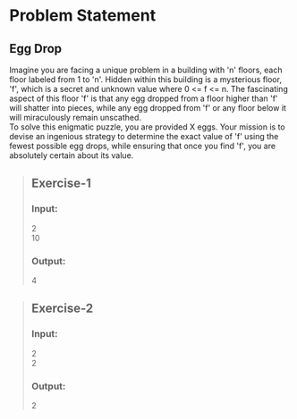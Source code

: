 # Problem Statement
## Egg Drop
Imagine you are facing a unique problem in a building with 'n' floors, each floor labeled from 1 to 'n'. Hidden within this building is a mysterious floor, 'f', which is a secret and unknown value where 0 <= f <= n. The fascinating aspect of this floor 'f' is that any egg dropped from a floor higher than 'f' will shatter into pieces, while any egg dropped from 'f' or any floor below it will miraculously remain unscathed.  
To solve this enigmatic puzzle, you are provided X eggs. Your mission is to devise an ingenious strategy to determine the exact value of 'f' using the fewest possible egg drops, while ensuring that once you find 'f', you are absolutely certain about its value.

>## Exercise-1
>### Input:
>2  
>10  
>### Output:
>4  

>## Exercise-2
>### Input:
>2  
>2  
>### Output:
>2  
